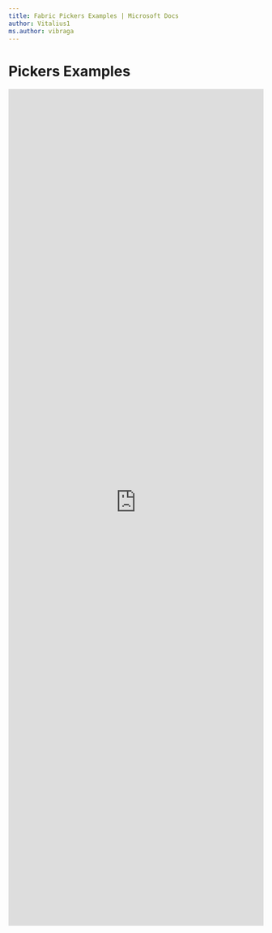```yaml
---
title: Fabric Pickers Examples | Microsoft Docs
author: Vitalius1
ms.author: vibraga
---
```


# Pickers Examples

<iframe 
    title='Pickers Examples'
    src='https://fabricweb.z5.web.core.windows.net/pr-deploy-site/refs/heads/master/fabric-website-resources/dist/index.html#/examples/pickers?docsExample=true'
    frameborder='no'
    height='1650'
    style='width: 100%;'
>
